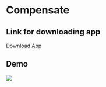 # Compensate

## Link for downloading app
[Download App](https://i.diawi.com/38CTL3)

## Demo
![](Demo.gif)

